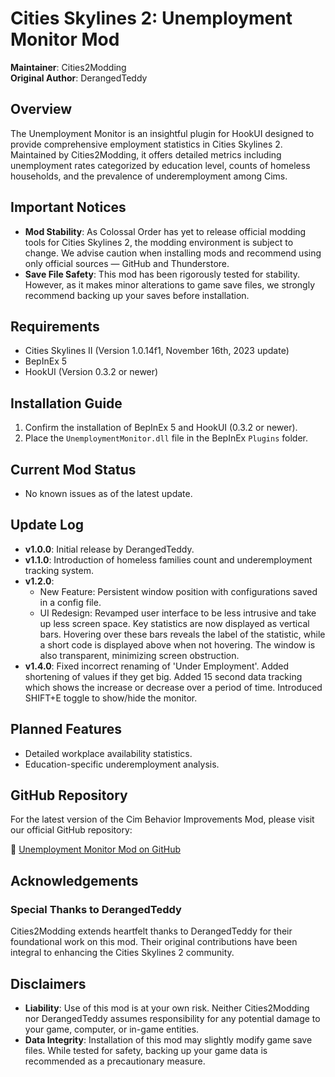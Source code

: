 # Cities Skylines 2: Unemployment Monitor Mod
**Maintainer**: Cities2Modding  
**Original Author**: DerangedTeddy

## Overview
The Unemployment Monitor is an insightful plugin for HookUI designed to provide comprehensive employment statistics in Cities Skylines 2. Maintained by Cities2Modding, it offers detailed metrics including unemployment rates categorized by education level, counts of homeless households, and the prevalence of underemployment among Cims.

## Important Notices
- **Mod Stability**: As Colossal Order has yet to release official modding tools for Cities Skylines 2, the modding environment is subject to change. We advise caution when installing mods and recommend using only official sources — GitHub and Thunderstore.
- **Save File Safety**: This mod has been rigorously tested for stability. However, as it makes minor alterations to game save files, we strongly recommend backing up your saves before installation.

## Requirements
- Cities Skylines II (Version 1.0.14f1, November 16th, 2023 update)
- BepInEx 5
- HookUI (Version 0.3.2 or newer)

## Installation Guide
1. Confirm the installation of BepInEx 5 and HookUI (0.3.2 or newer).
2. Place the `UnemploymentMonitor.dll` file in the BepInEx `Plugins` folder.

## Current Mod Status
- No known issues as of the latest update.

## Update Log
- **v1.0.0**: Initial release by DerangedTeddy.
- **v1.1.0**: Introduction of homeless families count and underemployment tracking system.
- **v1.2.0**: 
   - New Feature: Persistent window position with configurations saved in a config file.
   - UI Redesign: Revamped user interface to be less intrusive and take up less screen space. Key statistics are now displayed as vertical bars. Hovering over these bars reveals the label of the statistic, while a short code is displayed above when not hovering. The window is also transparent, minimizing screen obstruction.
- **v1.4.0**: Fixed incorrect renaming of 'Under Employment'. Added shortening of values if they get big. Added 15 second data tracking which shows the increase or decrease over a period of time. Introduced SHIFT+E toggle to show/hide the monitor.

## Planned Features
- Detailed workplace availability statistics.
- Education-specific underemployment analysis.

## GitHub Repository
For the latest version of the Cim Behavior Improvements Mod, please visit our official GitHub repository:

🔗 [Unemployment Monitor Mod on GitHub](https://github.com/Cities2Modding/UnemploymentMonitor)

## Acknowledgements
### Special Thanks to DerangedTeddy
Cities2Modding extends heartfelt thanks to DerangedTeddy for their foundational work on this mod. Their original contributions have been integral to enhancing the Cities Skylines 2 community.

## Disclaimers
- **Liability**: Use of this mod is at your own risk. Neither Cities2Modding nor DerangedTeddy assumes responsibility for any potential damage to your game, computer, or in-game entities.
- **Data Integrity**: Installation of this mod may slightly modify game save files. While tested for safety, backing up your game data is recommended as a precautionary measure.